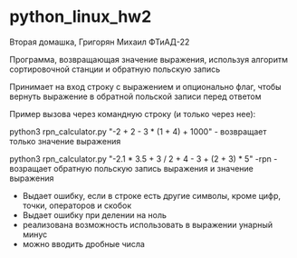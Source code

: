 # python_linux_hw2

Вторая домашка, Григорян Михаил ФТиАД-22

Программа, возвращающая значение выражения, используя алгоритм сортировочной станции и обратную польскую запись

Принимает на вход строку с выражением и опционально флаг, чтобы вернуть выражение в обратной польской записи перед ответом 

Пример вызова через командную строку (и только через нее):

python3 rpn_calculator.py "-2 + 2 - 3 * (1 + 4) + 1000" - возвращает только значение выражения

python3 rpn_calculator.py "-2.1 * 3.5 + 3 / 2 + 4 - 3 + (2 + 3) * 5" -rpn - возращает обратную польскую запись выражения и значение выражения

- Выдает ошибку, если в строке есть другие символы, кроме цифр, точки, операторов и скобок
- Выдает ошибку при делении на ноль
- реализована возможность использовать в выражении унарный минус
- можно вводить дробные числа
